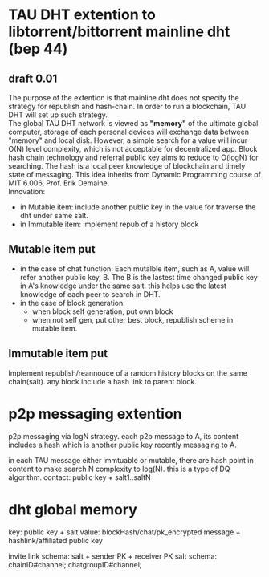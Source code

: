 # TAU DHT extention to libtorrent/bittorrent mainline dht (bep 44)
## draft 0.01
The purpose of the extention is that mainline dht does not specify the strategy for republish and hash-chain. In order to run a blockchain, TAU DHT will set up such strategy.  
The global TAU DHT network is viewed as **"memory"** of the ultimate global computer, storage of each personal devices will exchange data between "memory" and local disk. However, a simple search for a value will incur O(N) level complexity, which is not acceptable for decentralized app. Block hash chain technology and referral public key aims to reduce to O(logN) for searching. The hash is a local peer knowledge of blockchain and timely state of messaging. This idea inherits from Dynamic Programming course of MIT 6.006, Prof. Erik Demaine. <br>
Innovation:
* in Mutable item: include another public key in the value for traverse the dht under same salt.
* in Immutable item: implement repub of a history block

## Mutable item put
* in the case of chat function: 
Each mutalble item, such as A, value will refer another public key, B. The B is the lastest time changed public key in A's knowledge under the same salt. this helps use the latest knowledge of each peer to search in DHT. 
* in the case of block generation: 
  - when block self generation, put own block
  - when not self gen, put other best block, republish scheme in mutable item.
 
## Immutable item put
Implement republish/reannouce of a random history blocks on the same chain(salt). any block include a hash link to parent block. 

# p2p messaging extention
p2p messaging via logN strategy.
each p2p message to A, its content includes a hash which is another public key recently messaging to A. 

in each TAU message either immtuable or mutable, there are hash point in content to make search N complexity to log(N). this is a type of DQ algorithm.
contact: public key + salt1..saltN
# dht global memory 
key: public key + salt
value: blockHash/chat/pk_encrypted message + hashlink/affiliated public key

invite link schema:  salt + sender PK + receiver PK
salt schema: chainID#channel; chatgroupID#channel; 
